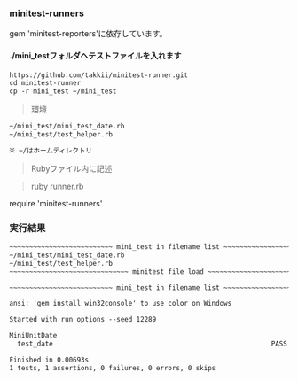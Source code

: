 ### minitest-runners

gem 'minitest-reporters'に依存しています。

#### ./mini_testフォルダへテストファイルを入れます

```markdown
https://github.com/takkii/minitest-runner.git
cd minitest-runner
cp -r mini_test ~/mini_test
```

> 環境

```markdown
~/mini_test/mini_test_date.rb
~/mini_test/test_helper.rb

※ ~/はホームディレクトリ
```

> Rubyファイル内に記述

> ruby runner.rb

require 'minitest-runners'

### 実行結果

```markdown
~~~~~~~~~~~~~~~~~~~~~~~~~~ mini_test in filename list ~~~~~~~~~~~~~~~~~~~~~~~~~~
~/mini_test/mini_test_date.rb
~/mini_test/test_helper.rb
~~~~~~~~~~~~~~~~~~~~~~~~~~~~~~ minitest file load ~~~~~~~~~~~~~~~~~~~~~~~~~~~~~~

~~~~~~~~~~~~~~~~~~~~~~~~~~ mini_test in filename list ~~~~~~~~~~~~~~~~~~~~~~~~~~

ansi: 'gem install win32console' to use color on Windows

Started with run options --seed 12289

MiniUnitDate
  test_date                                                       PASS (0.00s)

Finished in 0.00693s
1 tests, 1 assertions, 0 failures, 0 errors, 0 skips
```
